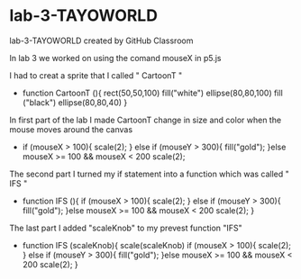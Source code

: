 # lab-3-TAYOWORLD
lab-3-TAYOWORLD created by GitHub Classroom

In lab 3 we worked on using the comand mouseX in p5.js 

I had to creat a sprite that I called " CartoonT " 
- function CartoonT (){
  rect(50,50,100)
  fill("white")
  ellipse(80,80,100)
  fill ("black")
  ellipse(80,80,40)
}

In first part of the lab I made CartoonT change in size and color when the mouse moves around the canvas 
- if (mouseX > 100){
  scale(2);
} else if (mouseY > 300){
  fill("gold"); 
}else mouseX >= 100 && mouseX < 200
  scale(2);
  
 The second part I turned my if statement into a function which was called " IFS " 
 - function IFS (){ 
  if (mouseX > 100){
  scale(2);
} else if (mouseY > 300){
  fill("gold"); 
}else mouseX >= 100 && mouseX < 200
  scale(2);
}

The last part I added "scaleKnob" to my prevest function "IFS" 
- function IFS (scaleKnob){ 
  scale(scaleKnob)
  if (mouseX > 100){
  scale(2);
} else if (mouseY > 300){
  fill("gold"); 
}else mouseX >= 100 && mouseX < 200
  scale(2);
}

